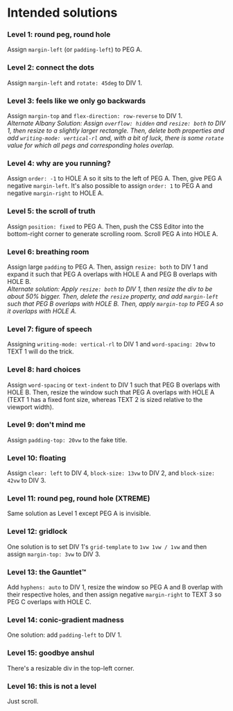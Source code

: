 # Intended solutions

### Level 1: round peg, round hole

Assign `margin-left` (or `padding-left`) to PEG A.

### Level 2: connect the dots

Assign `margin-left` and `rotate: 45deg` to DIV 1.

### Level 3: feels like we only go backwards

Assign `margin-top` and `flex-direction: row-reverse` to DIV 1.  
_Alternate Albany Solution: Assign `overflow: hidden` and `resize: both` to DIV 1, then resize to a slightly larger rectangle. Then, delete both properties and add `writing-mode: vertical-rl` and, with a bit of luck, there is some `rotate` value for which all pegs and corresponding holes overlap._

### Level 4: why are you running?

Assign `order: -1` to HOLE A so it sits to the left of PEG A. Then, give PEG A negative `margin-left`. It's also possible to assign `order: 1` to PEG A and negative `margin-right` to HOLE A.

### Level 5: the scroll of truth

Assign `position: fixed` to PEG A. Then, push the CSS Editor into the bottom-right corner to generate scrolling room. Scroll PEG A into HOLE A.

### Level 6: breathing room

Assign large `padding` to PEG A. Then, assign `resize: both` to DIV 1 and expand it such that PEG A overlaps with HOLE A and PEG B overlaps with HOLE B.  
_Alternate solution: Apply `resize: both` to DIV 1, then resize the div to be about 50% bigger. Then, delete the `resize` property, and add `margin-left` such that PEG B overlaps with HOLE B. Then, apply `margin-top` to PEG A so it overlaps with HOLE A._

### Level 7: figure of speech

Assigning `writing-mode: vertical-rl` to DIV 1 and `word-spacing: 20vw` to TEXT 1 will do the trick.

### Level 8: hard choices

Assign `word-spacing` or `text-indent` to DIV 1 such that PEG B overlaps with HOLE B. Then, resize the window such that PEG A overlaps with HOLE A (TEXT 1 has a fixed font size, whereas TEXT 2 is sized relative to the viewport width).

### Level 9: don't mind me

Assign `padding-top: 20vw` to the fake title.

### Level 10: floating

Assign `clear: left` to DIV 4, `block-size: 13vw` to DIV 2, and `block-size: 42vw` to DIV 3.

### Level 11: round peg, round hole (XTREME)

Same solution as Level 1 except PEG A is invisible.

### Level 12: gridlock

One solution is to set DIV 1's `grid-template` to `1vw 1vw / 1vw` and then assign `margin-top: 3vw` to DIV 3.

### Level 13: the Gauntlet™

Add `hyphens: auto` to DIV 1, resize the window so PEG A and B overlap with their respective holes, and then assign negative `margin-right` to TEXT 3 so PEG C overlaps with HOLE C.

### Level 14: conic-gradient madness

One solution: add `padding-left` to DIV 1.

### Level 15: goodbye anshul

There's a resizable div in the top-left corner.

### Level 16: this is not a level

Just scroll.

